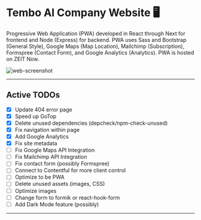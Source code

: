# Tembo AI Company Website :desktop_computer:

Progressive Web Application (PWA) developed in React through Next for frontend and Node (Express) for backend. PWA uses Sass and Bootstrap (General Style), Google Maps (Map Location), Mailchimp (Subscription), Formspree (Contact Form), and Google Analytics (Analytics). PWA is hosted on ZEIT Now.

![web-screenshot](https://user-images.githubusercontent.com/50670255/73226909-a8dca900-413f-11ea-8669-95ecdb20ac38.png)

---

## Active TODOs

- [x] Update 404 error page
- [x] Speed up GoTop
- [x] Delete unused dependencies (depcheck/npm-check-unused)
- [x] Fix navigation within page
- [x] Add Google Analytics
- [x] Fix site metadata
- [ ] Fix Google Maps API Integration
- [ ] Fix Mailchimp API Integration
- [ ] Fix contact form (possibly Formspree)
- [ ] Connect to Contentful for more client control
- [ ] Optimize to be PWA
- [ ] Delete unused assets (images, CSS)
- [ ] Optimize images
- [ ] Change form to formik or react-hook-form
- [ ] Add Dark Mode feature (possibly)

---
